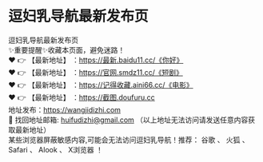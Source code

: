 # 逗妇乳导航最新发布页
逗妇乳导航最新发布页<br>
✨重要提醒✨收藏本页面，避免迷路！<br>
❤️ 👉 【最新地址】 ：https://最新.baidu11.cc/《你好》<br>
❤️ 👉 【最新地址】 ：https://官网.smdz11.cc/《短剧》<br>
❤️ 👉 【最新地址】 ：https://记得收藏.aini66.cc/《电影》<br>
❤️ 👉 【最新地址】 ：https://截图.doufuru.cc<br>
地址发布：https://wangjidizhi.com<br>
📧 找回地址邮箱: huifudizhi@gmail.com （以上地址无法访问请发送任意内容获取最新地址）<br>
某些浏览器屏蔽敏感内容,可能会无法访问逗妇乳导航！推荐： 谷歌 、 火狐 、 Safari 、 Alook 、 X浏览器 ！<br>
